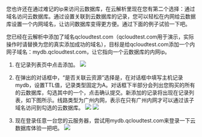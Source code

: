 您也许还在通过难记的ip来访问云数据库，在云解析里现在您有第二个选择：通过域名访问云数据库。通过设置关联到云数据库的记录，您可以轻松在内网给云数据库设置一个内网域名，让访问数据库变得更方便。通过下面的例子试验一下吧。

您已经在云解析中添加了域名qcloudtest.com（qcloudtest.com用于演示，实际操作时请替换为您的真实添加成功的域名），目标是给qcloudtest.com添加一个内网子域名：mydb.qcloudtest.com，让它指向一个云数据库的内网ip。

1. 在记录列表页中点击添加。
![](https://mccdn.qcloud.com/static/img/9b3b654baed2bf22b125589f2879d8c4/e11111.png)

2. 在弹出的对话框中，“是否关联云资源”选择是，在对话框中填写主机记录 mydb，设置TTL值，记录类型固定为A。对话框下半部分会列出您购买的所有的云数据库，勾选其中的一个，点击确认提交。新添加的记录将出现在记录列表，如下图所示。线路类型为广州内网，表示在只有广州内网才可以通过该子域名访问到勾选的云数据库。
![](https://mccdn.qcloud.com/static/img/bae879de4c2b979ea2271f872c02710c/e22222.png)
![](https://mccdn.qcloud.com/static/img/112ac57941518ddbe7831ca5104b99ec/e333333.png)

3. 现在登录任意一台您的云服务器，尝试用mydb.qcloudtest.com来登录一下云数据库体验一把吧。
![](https://mccdn.qcloud.com/static/img/c7e5ab7a75253e64b7299a18d37fcbc8/e444444.png)